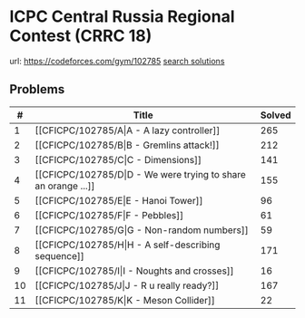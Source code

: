 # ICPC Central Russia Regional Contest (CRRC 18)

url: https://codeforces.com/gym/102785
[search solutions](https://www.google.com/search?q=Solution+OR+題解+ICPC+Central+Russia+Regional+Contest+(CRRC+18))

## Problems

| # | Title | Solved |
| --- | --- | --- |
|1|[[CFICPC/102785/A\|A - A lazy controller]]|265|
|2|[[CFICPC/102785/B\|B - Gremlins attack!]]|212|
|3|[[CFICPC/102785/C\|C - Dimensions]]|141|
|4|[[CFICPC/102785/D\|D - We were trying to share an orange ...]]|155|
|5|[[CFICPC/102785/E\|E - Hanoi Tower]]|96|
|6|[[CFICPC/102785/F\|F - Pebbles]]|61|
|7|[[CFICPC/102785/G\|G - Non-random numbers]]|59|
|8|[[CFICPC/102785/H\|H - A self-describing sequence]]|171|
|9|[[CFICPC/102785/I\|I - Noughts and crosses]]|16|
|10|[[CFICPC/102785/J\|J - R u really ready?]]|167|
|11|[[CFICPC/102785/K\|K - Meson Collider]]|22|
